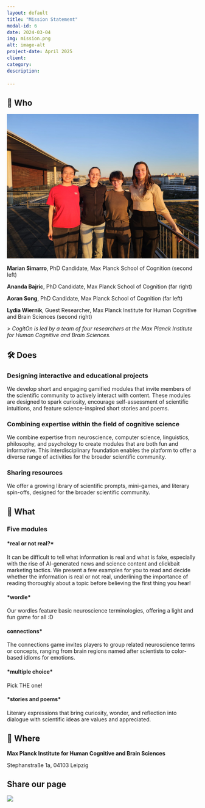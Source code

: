 ```yaml
---
layout: default
title: "Mission Statement"
modal-id: 6
date: 2024-03-04
img: mission.png
alt: image-alt
project-date: April 2025
client: 
category:
description: 

---
```


## 🧠 Who

<img src="img/portfolio/team.jpg" width="600" />

**Marian Simarro**, PhD Candidate, Max Planck School of Cognition (second left)

**Ananda Bajric**, PhD Candidate, Max Planck School of Cognition (far right)

**Aoran Song**, PhD Candidate, Max Planck School of Cognition (far left)

**Lydia Wiernik**, Guest Researcher, Max Planck Institute for Human Cognitive and Brain Sciences (second right)

*> CogitOn is led by a team of four researchers at the Max Planck Institute for Human Cognitive and Brain Sciences.*

## 🛠️ Does

<div style="text-align: left;"> 

### **Designing interactive and educational projects**  
 
We develop short and engaging gamified modules that invite members of the scientific community to actively interact with content. These modules are designed to spark curiosity, encourage self-assessment of scientific intuitions, and feature science-inspired short stories and poems.

### **Combining expertise within the field of cognitive science**

We combine expertise from neuroscience, computer science, linguistics, philosophy, and psychology to create modules that are both fun and informative. This interdisciplinary foundation enables the platform to offer a diverse range of activities for the broader scientific community.

### **Sharing resources**

We offer a growing library of scientific prompts, mini-games, and literary spin-offs, designed for the broader scientific community.

</div>

## 🎯 What

<h3 style="text-align: left;">Five modules</h3>

<h4 style="text-align: left;">*real or not real?*</h4>

It can be difficult to tell what information is real and what is fake, especially with the rise of AI-generated news and science content and clickbait marketing tactics. We present a few examples for you to read and decide whether the information is real or not real, underlining the importance of reading thoroughly about a topic before believing the first thing you hear!

<h4 style="text-align: left;">*wordle*</h4>

Our wordles feature basic neuroscience terminologies, offering a light and fun game for all :D

<h4 style="text-align: left;">connections*</h4>

The connections game invites players to group related neuroscience terms or concepts, ranging from brain regions named after scientists to color-based idioms for emotions. 

<h4 style="text-align: left;">*multiple choice*</h4>

Pick THE one!

<h4 style="text-align: left;">*stories and poems*</h4>

Literary expressions that bring curiosity, wonder, and reflection into dialogue with scientific ideas are values and appreciated.

## 📍 Where

**Max Planck Institute for Human Cognitive and Brain Sciences**
 
Stephanstraße 1a, 04103 Leipzig

## Share our page

<img src="img/portfolio/CogitOn_QR_Code.jpg" width="600" />
